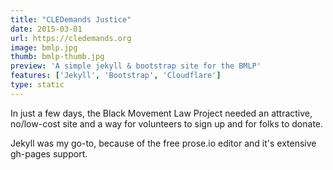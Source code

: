 ```yaml
---
title: "CLEDemands Justice"
date: 2015-03-01
url: https://cledemands.org
image: bmlp.jpg
thumb: bmlp-thumb.jpg
preview: 'A simple jekyll & bootstrap site for the BMLP'
features: ['Jekyll', 'Bootstrap', 'Cloudflare']
type: static
---
```

In just a few days, the Black Movement Law Project needed an attractive, no/low-cost site and a way for volunteers to sign up and for folks to donate.

Jekyll was my go-to, because of the free prose.io editor and it's extensive gh-pages support.
